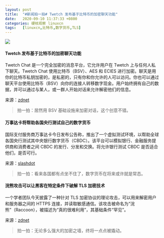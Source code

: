 ```yaml
---
layout: post
title:	"#新闻拍一拍# Twetch 发布基于比特币的加密聊天功能"
date:	2020-09-10 11:37:33 +0800 
categories:	硬核观察 linuxcn 
tags:	[linuxcn,比特币,数字货币,TLS]
---
```



![](/Asserts/Images//attachment/album/202009/10/113718hpzipoo0v4osiqyn.jpg)


#### Twetch 发布基于比特币的加密聊天功能


Twetch Chat 是一个完全加密的消息平台，它允许用户在 Twetch 上与任何人私下聊天。Twetch Chat 使用比特币（BSV）、AES 和 ECIES 进行加密。聊天是用你的比特币私钥加密的，是私密的，只有你和你允许的人可以访问。你也可以通过聊天平台使用比特币（BSV）向你的连接人转移数字现金。用户始终拥有自己的数据，并可以通过与某人，或一群人开始对话来允许解密他们的信息。


来源：[zdnet](https://www.zdnet.com/article/blockchain-based-twitter-competitor-twetch-releases-encrypted-chat-app/)



> 
> 拍一拍：居然用 BSV 基础设施来加密对话，这个创意不错。
> 
> 
> 


#### 万事达卡将帮助各国央行测试自己的数字货币


国际支付服务商万事达卡今日发布公告称，推出了一个虚拟测试环境，以帮助全球各国央行测试其中央银行数字货币（CBDC）。该平台可以模拟银行、金融服务提供商和消费者之间 CBDC 的发行、分发和交换。将允许银行测试 CBDC 是否适合他们，是否可行。


来源：[slashdot](https://news.slashdot.org/story/20/09/09/2312212/mastercard-to-help-central-banks-test-their-own-digital-currencies)



> 
> 拍一拍：看来各国都有点坐不住了，数字货币在将来或许就是常态。
> 
> 
> 


#### 浣熊攻击可以让黑客在特定条件下破解 TLS 加密技术


一个学者团队今天披露了一种针对 TLS 加密协议的理论攻击，可以用来解密用户和服务器之间的 HTTPS 连接，并读取敏感通信。该攻击被命名为“浣熊”（Raccoon），被描述为“真的很难利用”，其基础条件“罕见”。


来源：[zdnet](https://www.zdnet.com/article/raccoon-attack-allows-hackers-to-break-tls-encryption-under-certain-conditions/)



> 
> 拍一拍：无论多么强大的加密之墙，终将一点点被撬动。
> 
> 
>
